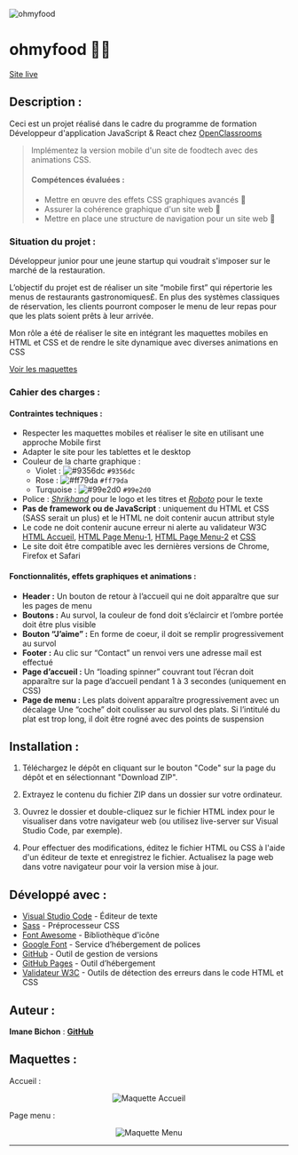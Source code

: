 ![ohmyfood](./Images/assets/favicon_io/android-chrome-192x192.png)

# ohmyfood 📱🍴

[Site live](https://github.com/imane33941/OhMyFood)

## Description :

Ceci est un projet réalisé dans le cadre du programme de formation Développeur d'application JavaScript & React chez [OpenClassrooms](https://openclassrooms.com/fr/paths/877-developpeur-dapplication-javascript-react)

> Implémentez la version mobile d'un site de foodtech avec des animations CSS.
>
> #### Compétences évaluées :
>
> - Mettre en œuvre des effets CSS graphiques avancés 🎨
> - Assurer la cohérence graphique d'un site web 🌈
> - Mettre en place une structure de navigation pour un site web 🧭

### Situation du projet :

Développeur junior pour une jeune startup qui voudrait s'imposer sur le marché de la restauration.

L’objectif du projet est de réaliser un site “mobile first” qui répertorie les menus de restaurants gastronomiques£. En plus des systèmes classiques de réservation, les clients pourront composer le menu de leur repas pour que les plats soient prêts à leur arrivée.

Mon rôle a été de réaliser le site en intégrant les maquettes mobiles en HTML et CSS et de rendre le site dynamique avec diverses animations en CSS

[Voir les maquettes](#maquettes-)

### Cahier des charges :

#### Contraintes techniques :

- Respecter les maquettes mobiles et réaliser le site en utilisant une approche Mobile first
- Adapter le site pour les tablettes et le desktop
- Couleur de la charte graphique :
  - Violet : ![#9356dc](https://via.placeholder.com/15/9356dc/000000?text=+) `#9356dc`
  - Rose : ![#ff79da](https://via.placeholder.com/15/ff79da/000000?text=+) `#ff79da`
  - Turquoise : ![#99e2d0](https://via.placeholder.com/15/99e2d0/000000?text=+) `#99e2d0`
- Police : _[Shrikhand](https://fonts.google.com/specimen/Shrikhand)_ pour le logo et les titres et _[Roboto](https://fonts.google.com/specimen/Roboto)_ pour le texte
- **Pas de framework ou de JavaScript** : uniquement du HTML et CSS (SASS serait un plus) et le HTML ne doit contenir aucun attribut style
- Le code ne doit contenir aucune erreur ni alerte au validateur W3C [HTML Accueil](https://validator.w3.org/nu/#file), [HTML Page Menu-1](https://validator.w3.org/nu/#file), [HTML Page Menu-2](https://validator.w3.org/nu/#file) et [CSS](https://jigsaw.w3.org/css-validator/validator)
- Le site doit être compatible avec les dernières versions de Chrome, Firefox et Safari

#### Fonctionnalités, effets graphiques et animations :

- **Header :** Un bouton de retour à l’accueil qui ne doit apparaître que sur les pages de menu
- **Boutons :** Au survol, la couleur de fond doit s’éclaircir et l’ombre portée doit être plus visible
- **Bouton “J’aime” :** En forme de coeur, il doit se remplir progressivement au survol
- **Footer :** Au clic sur “Contact” un renvoi vers une adresse mail est effectué
- **Page d’accueil :** Un “loading spinner” couvrant tout l’écran doit apparaître sur la page d’accueil pendant 1 à 3 secondes (uniquement en CSS)
- **Page de menu :** Les plats doivent apparaître progressivement avec un décalage
  Une “coche” doit coulisser au survol des plats. Si l’intitulé du plat est trop long, il doit être rogné avec des points de suspension

## Installation :

1. Téléchargez le dépôt en cliquant sur le bouton "Code" sur la page du dépôt et en sélectionnant "Download ZIP".

2. Extrayez le contenu du fichier ZIP dans un dossier sur votre ordinateur.

3. Ouvrez le dossier et double-cliquez sur le fichier HTML index pour le visualiser dans votre navigateur web (ou utilisez live-server sur Visual Studio Code, par exemple).

4. Pour effectuer des modifications, éditez le fichier HTML ou CSS à l'aide d'un éditeur de texte et enregistrez le fichier. Actualisez la page web dans votre navigateur pour voir la version mise à jour.

## Développé avec :

- [Visual Studio Code](https://code.visualstudio.com/) - Éditeur de texte
- [Sass](https://sass-lang.com/) - Préprocesseur CSS
- [Font Awesome](https://fontawesome.com/) - Bibliothèque d'icône
- [Google Font](https://fonts.google.com/) - Service d’hébergement de polices
- [GitHub](https://github.com/) - Outil de gestion de versions
- [GitHub Pages](https://pages.github.com/) - Outil d’hébergement
- [Validateur W3C](https://validator.w3.org/) - Outils de détection des erreurs dans le code HTML et CSS

## Auteur :

**Imane Bichon** : [**GitHub**](https://github.com/imane33941/OhMyFood)

## Maquettes :

Accueil :

<p align="center">
  <img src="./Images/assets/logo/homepage.png" alt="Maquette Accueil">
</p>

Page menu :

<p align="center">
  <img src="./Images/assets/logo/menu.png" alt="Maquette Menu">
</p>

---
